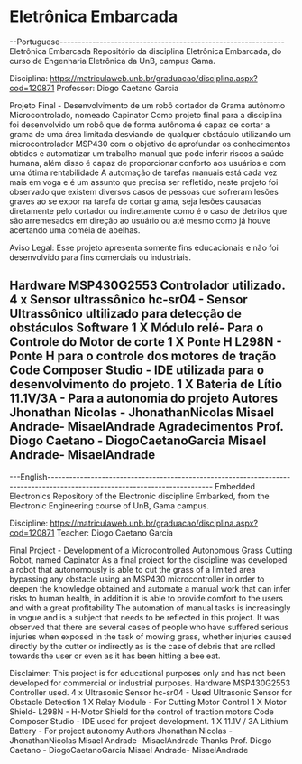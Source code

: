# Eletrônica Embarcada


--Portuguese--------------------------------------------------------------
Eletrônica Embarcada
Repositório da disciplina Eletrônica Embarcada, do curso de Engenharia Eletrônica da UnB, campus Gama.

Disciplina: https://matriculaweb.unb.br/graduacao/disciplina.aspx?cod=120871
Professor: Diogo Caetano Garcia

Projeto Final - Desenvolvimento de um robô cortador de Grama autônomo Microcontrolado, nomeado Capinator 
Como projeto final para a disciplina foi desenvolvido um robô que de forma autônoma é capaz de cortar a grama de uma área limitada desviando de qualquer obstáculo utilizando um microcontrolador MSP430 com o objetivo de aprofundar os conhecimentos obtidos e automatizar um trabalho manual que pode inferir riscos a saúde humana, além disso é capaz de proporcionar conforto aos usuários e com uma ótima rentabilidade 
A automação de tarefas manuais está cada vez mais em voga e é um assunto que precisa ser refletido, neste projeto foi observado que existem diversos casos de pessoas que sofreram lesões graves ao se expor na tarefa de cortar grama, seja lesões causadas diretamente pelo cortador ou indiretamente como é o caso de detritos que são arremesados em direção ao usuário ou até mesmo como já houve acertando uma coméia de abelhas.

Aviso Legal: Esse projeto apresenta somente fins educacionais e não foi desenvolvido para fins comerciais ou industriais.


Hardware
MSP430G2553 Controlador utilizado.
4 x Sensor ultrassônico hc-sr04 - Sensor Ultrassônico ultilizado para detecção de obstáculos
Software
1 X Módulo relé- Para o Controle do Motor de corte
1 X Ponte H L298N - Ponte H para o controle dos motores de tração
Code Composer Studio - IDE utilizada para o desenvolvimento do projeto.
1 X Bateria de Lítio 11.1V/3A - Para a autonomia do projeto
Autores
Jhonathan Nicolas - JhonathanNicolas
Misael Andrade-  MisaelAndrade
Agradecimentos
Prof. Diogo Caetano - DiogoCaetanoGarcia
Misael Andrade-  MisaelAndrade
------------------------------------------------------------------------------------------------------------------------------------

---English---------------------------------------------------------------------------------------------------------------------------
Embedded Electronics
Repository of the Electronic discipline Embarked, from the Electronic Engineering course of UnB, Gama campus.

Discipline: https://matriculaweb.unb.br/graduacao/disciplina.aspx?cod=120871
Teacher: Diogo Caetano Garcia

Final Project - Development of a Microcontrolled Autonomous Grass Cutting Robot, named Capinator
As a final project for the discipline was developed a robot that autonomously is able to cut the grass of a limited area bypassing any obstacle using an MSP430 microcontroller in order to deepen the knowledge obtained and automate a manual work that can infer risks to human health, in addition it is able to provide comfort to the users and with a great profitability
The automation of manual tasks is increasingly in vogue and is a subject that needs to be reflected in this project. It was observed that there are several cases of people who have suffered serious injuries when exposed in the task of mowing grass, whether injuries caused directly by the cutter or indirectly as is the case of debris that are rolled towards the user or even as it has been hitting a bee eat.

Disclaimer: This project is for educational purposes only and has not been developed for commercial or industrial purposes.
Hardware
MSP430G2553 Controller used.
4 x Ultrasonic Sensor hc-sr04 - Used Ultrasonic Sensor for Obstacle Detection
1 X Relay Module - For Cutting Motor Control
1 X Motor Shield- L298N - H-Motor Shield for the control of traction motors
Code Composer Studio - IDE used for project development.
1 X 11.1V / 3A Lithium Battery - For project autonomy
Authors
Jhonathan Nicolas - JhonathanNicolas
Misael Andrade- MisaelAndrade
Thanks
Prof. Diogo Caetano - DiogoCaetanoGarcia
Misael Andrade- MisaelAndrade
